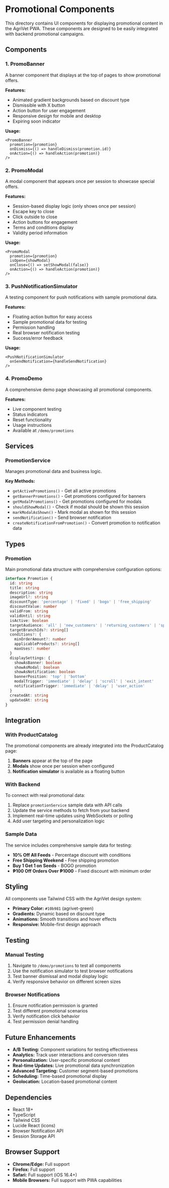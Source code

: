 # Promotional Components

This directory contains UI components for displaying promotional content in the AgriVet PWA. These components are designed to be easily integrated with backend promotional campaigns.

## Components

### 1. PromoBanner
A banner component that displays at the top of pages to show promotional offers.

**Features:**
- Animated gradient backgrounds based on discount type
- Dismissible with X button
- Action button for user engagement
- Responsive design for mobile and desktop
- Expiring soon indicator

**Usage:**
```tsx
<PromoBanner
  promotion={promotion}
  onDismiss={() => handleDismiss(promotion.id)}
  onAction={() => handleAction(promotion)}
/>
```

### 2. PromoModal
A modal component that appears once per session to showcase special offers.

**Features:**
- Session-based display logic (only shows once per session)
- Escape key to close
- Click outside to close
- Action buttons for engagement
- Terms and conditions display
- Validity period information

**Usage:**
```tsx
<PromoModal
  promotion={promotion}
  isOpen={showModal}
  onClose={() => setShowModal(false)}
  onAction={() => handleAction(promotion)}
/>
```

### 3. PushNotificationSimulator
A testing component for push notifications with sample promotional data.

**Features:**
- Floating action button for easy access
- Sample promotional data for testing
- Permission handling
- Real browser notification testing
- Success/error feedback

**Usage:**
```tsx
<PushNotificationSimulator
  onSendNotification={handleSendNotification}
/>
```

### 4. PromoDemo
A comprehensive demo page showcasing all promotional components.

**Features:**
- Live component testing
- Status indicators
- Reset functionality
- Usage instructions
- Available at `/demo/promotions`

## Services

### PromotionService
Manages promotional data and business logic.

**Key Methods:**
- `getActivePromotions()` - Get all active promotions
- `getBannerPromotions()` - Get promotions configured for banners
- `getModalPromotions()` - Get promotions configured for modals
- `shouldShowModal()` - Check if modal should be shown this session
- `markModalAsShown()` - Mark modal as shown for this session
- `sendNotification()` - Send browser notification
- `createNotificationFromPromotion()` - Convert promotion to notification data

## Types

### Promotion
Main promotional data structure with comprehensive configuration options:

```typescript
interface Promotion {
  id: string
  title: string
  description: string
  imageUrl?: string
  discountType: 'percentage' | 'fixed' | 'bogo' | 'free_shipping'
  discountValue: number
  validFrom: string
  validUntil: string
  isActive: boolean
  targetAudience: 'all' | 'new_customers' | 'returning_customers' | 'specific_branch'
  targetBranchIds?: string[]
  conditions?: {
    minOrderAmount?: number
    applicableProducts?: string[]
    maxUses?: number
  }
  displaySettings: {
    showAsBanner: boolean
    showAsModal: boolean
    showAsNotification: boolean
    bannerPosition: 'top' | 'bottom'
    modalTrigger: 'immediate' | 'delay' | 'scroll' | 'exit_intent'
    notificationTrigger: 'immediate' | 'delay' | 'user_action'
  }
  createdAt: string
  updatedAt: string
}
```

## Integration

### With ProductCatalog
The promotional components are already integrated into the ProductCatalog page:

1. **Banners** appear at the top of the page
2. **Modals** show once per session when configured
3. **Notification simulator** is available as a floating button

### With Backend
To connect with real promotional data:

1. Replace `promotionService` sample data with API calls
2. Update the service methods to fetch from your backend
3. Implement real-time updates using WebSockets or polling
4. Add user targeting and personalization logic

### Sample Data
The service includes comprehensive sample data for testing:

- **10% Off All Feeds** - Percentage discount with conditions
- **Free Shipping Weekend** - Free shipping promotion
- **Buy 1 Get 1 on Seeds** - BOGO promotion
- **₱100 Off Orders Over ₱1000** - Fixed discount with minimum order

## Styling

All components use Tailwind CSS with the AgriVet design system:

- **Primary Color:** `#10b981` (agrivet-green)
- **Gradients:** Dynamic based on discount type
- **Animations:** Smooth transitions and hover effects
- **Responsive:** Mobile-first design approach

## Testing

### Manual Testing
1. Navigate to `/demo/promotions` to test all components
2. Use the notification simulator to test browser notifications
3. Test banner dismissal and modal display logic
4. Verify responsive behavior on different screen sizes

### Browser Notifications
1. Ensure notification permission is granted
2. Test different promotional scenarios
3. Verify notification click behavior
4. Test permission denial handling

## Future Enhancements

- **A/B Testing:** Component variations for testing effectiveness
- **Analytics:** Track user interactions and conversion rates
- **Personalization:** User-specific promotional content
- **Real-time Updates:** Live promotional data synchronization
- **Advanced Targeting:** Customer segment-based promotions
- **Scheduling:** Time-based promotional display
- **Geolocation:** Location-based promotional content

## Dependencies

- React 18+
- TypeScript
- Tailwind CSS
- Lucide React (icons)
- Browser Notification API
- Session Storage API

## Browser Support

- **Chrome/Edge:** Full support
- **Firefox:** Full support
- **Safari:** Full support (iOS 16.4+)
- **Mobile Browsers:** Full support with PWA capabilities
